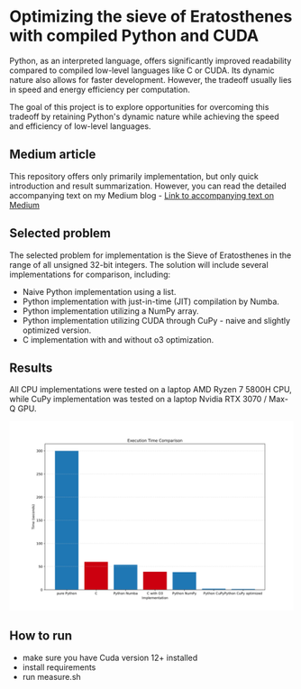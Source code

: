 # Optimizing the sieve of Eratosthenes with compiled Python and CUDA

Python, as an interpreted language, offers significantly improved readability compared to compiled low-level languages like C or CUDA. Its dynamic nature also allows for faster development. However, the tradeoff usually lies in speed and energy efficiency per computation.

The goal of this project is to explore opportunities for overcoming this tradeoff by retaining Python's dynamic nature while achieving the speed and efficiency of low-level languages.

## Medium article
This repository offers only primarily implementation, but only quick introduction and result summarization. However, you can read the detailed accompanying text on my Medium blog - [Link to accompanying text on Medium](https://medium.com/@kzeman10/accelerating-python-code-with-numba-jit-numpy-and-cupy-b466e19f108b)


## Selected problem

The selected problem for implementation is the Sieve of Eratosthenes in the range of all unsigned 32-bit integers. The solution will include several implementations for comparison, including:

- Naive Python implementation using a list.
- Python implementation with just-in-time (JIT) compilation by Numba.
- Python implementation utilizing a NumPy array.
- Python implementation utilizing CUDA through CuPy - naive and slightly optimized version.
- C implementation with and without o3 optimization.


## Results
All CPU implementations were tested on a laptop AMD Ryzen 7 5800H CPU, while CuPy implementation was tested on a laptop Nvidia RTX 3070 / Max-Q GPU.

![Results](./data/results.svg)


## How to run

- make sure you have Cuda version 12+ installed
- install requirements
- run measure.sh

